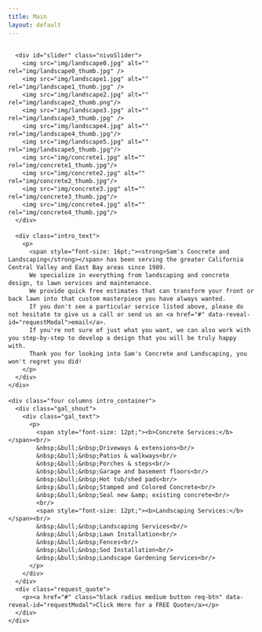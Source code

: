 ```yaml
---
title: Main
layout: default
---
```


<div class="container">

  <div class="row slider_row">
    <div class="eight columns slider_container">

      <div id="slider" class="nivoSlider">
        <img src="img/landscape0.jpg" alt="" rel="img/landscape0_thumb.jpg" />
        <img src="img/landscape1.jpg" alt="" rel="img/landscape1_thumb.jpg" />
        <img src="img/landscape2.jpg" alt="" rel="img/landscape2_thumb.png"/>
        <img src="img/landscape3.jpg" alt="" rel="img/landscape3_thumb.jpg" />
        <img src="img/landscape4.jpg" alt="" rel="img/landscape4_thumb.jpg"/>
        <img src="img/landscape5.jpg" alt="" rel="img/landscape5_thumb.jpg"/>
        <img src="img/concrete1.jpg" alt="" rel="img/concrete1_thumb.jpg"/>
        <img src="img/concrete2.jpg" alt="" rel="img/concrete2_thumb.jpg"/>
        <img src="img/concrete3.jpg" alt="" rel="img/concrete3_thumb.jpg"/>
        <img src="img/concrete4.jpg" alt="" rel="img/concrete4_thumb.jpg"/>
      </div>

      <div class="intro_text">
        <p>
          <span style="font-size: 16pt;"><strong>Sam's Concrete and Landscaping</strong></span> has been serving the greater California Central Valley and East Bay areas since 1989.
          We specialize in everything from landscaping and concrete design, to lawn services and maintenance.
          We provide quick free estimates that can transform your front or back lawn into that custom masterpiece you have always wanted.
          If you don't see a particular service listed above, please do not hesitate to give us a call or send us an <a href="#" data-reveal-id="requestModal">email</a>.
          If you're not sure of just what you want, we can also work with you step-by-step to develop a design that you will be truly happy with.
          Thank you for looking into Sam's Concrete and Landscaping, you won't regret you did!
        </p>
      </div>
    </div>

    <div class="four columns intro_container">
      <div class="gal_shout">
        <div class="gal_text">
          <p>
            <span style="font-size: 12pt;"><b>Concrete Services:</b></span><br/>
            &nbsp;&bull;&nbsp;Driveways & extensions<br/>
            &nbsp;&bull;&nbsp;Patios & walkways<br/>
            &nbsp;&bull;&nbsp;Porches & steps<br/>
            &nbsp;&bull;&nbsp;Garage and basement floors<br/>
            &nbsp;&bull;&nbsp;Hot tub/shed pads<br/>
            &nbsp;&bull;&nbsp;Stamped and Colored Concrete<br/>
            &nbsp;&bull;&nbsp;Seal new &amp; existing concrete<br/>
            <br/>
            <span style="font-size: 12pt;"><b>Landscaping Services:</b></span><br/>
            &nbsp;&bull;&nbsp;Landscaping Services<br/>
            &nbsp;&bull;&nbsp;Lawn Installation<br/>
            &nbsp;&bull;&nbsp;Fences<br/>
            &nbsp;&bull;&nbsp;Sod Installation<br/>
            &nbsp;&bull;&nbsp;Landscape Gardening Services<br/>
          </p>
        </div>
      </div>
      <div class="request_quote">
        <p><a href="#" class="black radius medium button req-btn" data-reveal-id="requestModal">Click Here for a FREE Quote</a></p>
      </div>
    </div>
  </div>

  <!--<div class="row gallery_row">
      <div class="twelve columns">
          <p>Check out before and after shots of our projects!</p>
          <img id="gal_arrow" src="img/gal_arrow.png">
      </div>
  </div>-->

</div>
